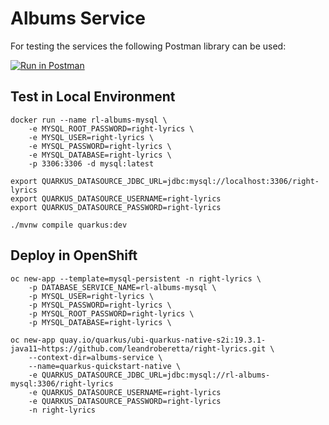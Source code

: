 # Albums Service

For testing the services the following Postman library can be used:

[![Run in Postman](https://run.pstmn.io/button.svg)](https://app.getpostman.com/run-collection/c9b134cf391caba635d7)

## Test in Local Environment

    docker run --name rl-albums-mysql \
        -e MYSQL_ROOT_PASSWORD=right-lyrics \
        -e MYSQL_USER=right-lyrics \
        -e MYSQL_PASSWORD=right-lyrics \
        -e MYSQL_DATABASE=right-lyrics \
        -p 3306:3306 -d mysql:latest
        
    export QUARKUS_DATASOURCE_JDBC_URL=jdbc:mysql://localhost:3306/right-lyrics
    export QUARKUS_DATASOURCE_USERNAME=right-lyrics
    export QUARKUS_DATASOURCE_PASSWORD=right-lyrics
    
    ./mvnw compile quarkus:dev    

## Deploy in OpenShift

    oc new-app --template=mysql-persistent -n right-lyrics \
        -p DATABASE_SERVICE_NAME=rl-albums-mysql \
        -p MYSQL_USER=right-lyrics \
        -p MYSQL_PASSWORD=right-lyrics \ 
        -p MYSQL_ROOT_PASSWORD=right-lyrics \
        -p MYSQL_DATABASE=right-lyrics \
    
    oc new-app quay.io/quarkus/ubi-quarkus-native-s2i:19.3.1-java11~https://github.com/leandroberetta/right-lyrics.git \ 
        --context-dir=albums-service \
        --name=quarkus-quickstart-native \
        -e QUARKUS_DATASOURCE_JDBC_URL=jdbc:mysql://rl-albums-mysql:3306/right-lyrics
        -e QUARKUS_DATASOURCE_USERNAME=right-lyrics
        -e QUARKUS_DATASOURCE_PASSWORD=right-lyrics
        -n right-lyrics       
